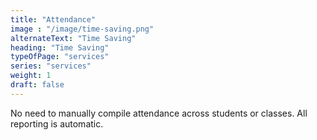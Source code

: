 ```yaml
---
title: "Attendance"
image : "/image/time-saving.png"
alternateText: "Time Saving"
heading: "Time Saving"
typeOfPage: "services"
series: "services"
weight: 1
draft: false
---
```


<p>No need to manually compile attendance across students or classes. All reporting is automatic.</p>